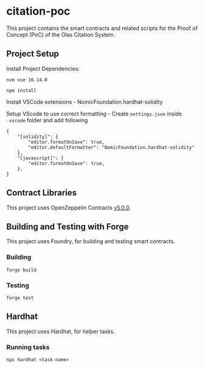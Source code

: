 # citation-poc
This project contains the smart contracts and related scripts for the Proof of Concept (PoC) of the Olas Citation System.

## Project Setup

 Install Project Dependencies:

```shell
nvm use 16.14.0
```

```shell
npm install
```

Install VSCode extensions - NomicFoundation.hardhat-solidity

Setup VScode to use correct formatting
    - Create `settings.json` inside `.vscode` folder and add following
```
{
    "[solidity]": {
        "editor.formatOnSave": true,
        "editor.defaultFormatter": "NomicFoundation.hardhat-solidity"
    },
    "[javascript]": {
        "editor.formatOnSave": true,
    },
}
```
## Contract Libraries
This project uses OpenZeppelin Contracts [v5.0.0](https://github.com/OpenZeppelin/openzeppelin-contracts/blob/v5.0.0/).


## Building and Testing with Forge
This project uses Foundry, for building and testing smart contracts. 

### Building

```shell
forge build
```

### Testing

```shell
forge test
```

## Hardhat
This project uses Hardhat, for helper tasks.

### Running tasks

```shell
npx hardhat <task-name>
```